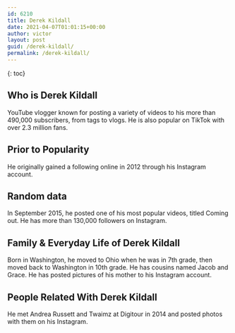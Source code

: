 ```yaml
---
id: 6210
title: Derek Kildall
date: 2021-04-07T01:01:15+00:00
author: victor
layout: post
guid: /derek-kildall/
permalink: /derek-kildall/
---
```



{: toc}


## Who is Derek Kildall



YouTube vlogger known for posting a variety of videos to his more than 490,000 subscribers, from tags to vlogs. He is also popular on TikTok with over 2.3 million fans. 

                
                
                
## Prior to Popularity



He originally gained a following online in 2012 through his Instagram account. 

                
                
                
## Random data



In September 2015, he posted one of his most popular videos, titled Coming out. He has more than 130,000 followers on Instagram. 

                
                
                
## Family & Everyday Life of Derek Kildall



Born in Washington, he moved to Ohio when he was in 7th grade, then moved back to Washington in 10th grade. He has cousins named Jacob and Grace. He has posted pictures of his mother to his Instagram account. 

                
                
                
## People Related With Derek Kildall



He met Andrea Russett and Twaimz at Digitour in 2014 and posted photos with them on his Instagram. 

                
              
            
          
          
          